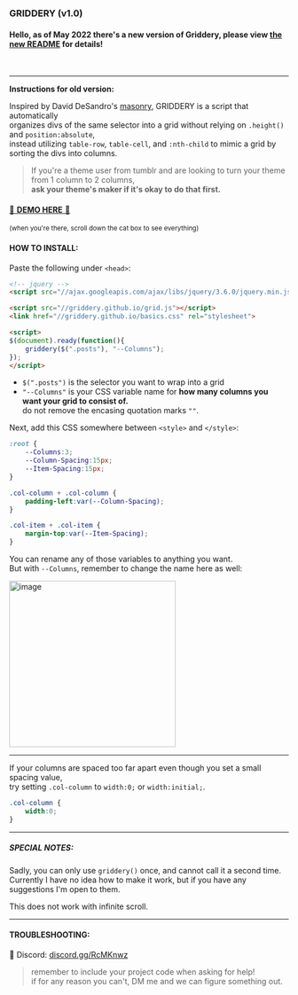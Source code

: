 ### GRIDDERY (v1.0)

#### Hello, as of May 2022 there's a new version of Griddery, please view [the new README](https://github.com/griddery/griddery.github.io#readme) for details!

​
​
​
​
​
​
​

---

**Instructions for old version:**

Inspired by David DeSandro's [masonry](https://masonry.desandro.com/), GRIDDERY is a script that automatically  
organizes divs of the same selector into a grid without relying on `.height()` and `position:absolute`,  
instead utilizing `table-row`, `table-cell`, and `:nth-child` to mimic a grid by sorting the divs into columns.

> If you're a theme user from tumblr and are looking to turn your theme from 1 column to 2 columns,  
  **ask your theme's maker if it's okay to do that first.**

#### [🌸  DEMO HERE  🌸](https://jsfiddle.net/glenthemes/zk9dp6oy/)  
<sup>(when you're there, scroll down the cat box to see everything)</sup>

#### HOW TO INSTALL:

Paste the following under `<head>`:

```html
<!-- jquery -->
<script src="//ajax.googleapis.com/ajax/libs/jquery/3.6.0/jquery.min.js"></script>

<script src="//griddery.github.io/grid.js"></script>
<link href="//griddery.github.io/basics.css" rel="stylesheet">

<script>
$(document).ready(function(){
    griddery($(".posts"), "--Columns");
});
</script>
```

* `$(".posts")` is the selector you want to wrap into a grid
* `"--Columns"` is your CSS variable name for **how many columns you want your grid to consist of.**  
  do not remove the encasing quotation marks `""`.

Next, add this CSS somewhere between `<style>` and `</style>`:

```css
:root {
    --Columns:3;
    --Column-Spacing:15px;
    --Item-Spacing:15px;
}

.col-column + .col-column {
    padding-left:var(--Column-Spacing);
}

.col-item + .col-item {
    margin-top:var(--Item-Spacing);
}
```

You can rename any of those variables to anything you want.  
But with `--Columns`, remember to change the name here as well:  
  
<img width="300" alt="image" src="https://user-images.githubusercontent.com/97827977/149661489-df648df0-0fb7-486c-b826-fec8b0d67cb9.png">

---
If your columns are spaced too far apart even though you set a small spacing value,  
try setting `.col-column` to `width:0;` or `width:initial;`.
```css
.col-column {
    width:0;
}
```

---

##### SPECIAL NOTES:

Sadly, you can only use `griddery()` once, and cannot call it a second time.  
Currently I have no idea how to make it work, but if you have any suggestions I'm open to them.

This does not work with infinite scroll.

---

#### TROUBLESHOOTING:
💌 Discord: [discord.gg/RcMKnwz](https://discord.gg/RcMKnwz)
  > remember to include your project code when asking for help!  
    if for any reason you can't, DM me and we can figure something out.
